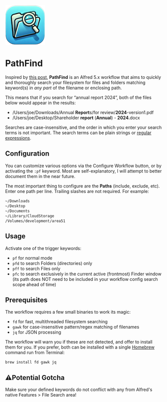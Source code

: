 ![](./icon_s.png)

# PathFind

Inspired by [this post](https://www.alfredforum.com/topic/22886-locating-a-document-by-searching-for-words-that-are-in-the-documents-filepath/), **PathFind** is an Alfred 5.x workflow that aims to quickly and thoroughly search your filesystem for files and folders matching keyword(s) in *any part* of the filename or enclosing path.

This means that if you search for “annual report 2024”, both of the files below would appear in the results:

- /Users/joe/Downloads/Annual **Report**s/for review/**2024**-version1.pdf
- /Users/joe/Desktop/Shareholder **report** (**Annual**) - **2024**.docx

Searches are case-insensitive, and the order in which you enter your search terms is not important. The search terms can be plain strings or [regular expressions](https://regex101.com/r/QmVP21/1).

## Configuration

You can customize various options via the Configure Workflow button, or by activating the `:pf` keyword. Most are self-explanatory, I will attempt to better document them in the near future.

The most important thing to configure are the **Paths** (include, exclude, etc). Enter one path per line. Trailing slashes are not required. For example:

```
~/Downloads
~/Desktop
~/Documents
~/Library/CloudStorage
/Volumes/development/area51
```

## Usage

Activate one of the trigger keywords:
- `pf` for normal mode
- `pfd` to search Folders (directories) only
- `pff` to search Files only
- `pfc` to search exclusively in the current active (frontmost) Finder window (its path does NOT need to be included in your workflow config search scope ahead of time)

## Prerequisites

The workflow requires a few small binaries to work its magic:
- `fd` for fast, multithreaded filesystem searching
- `gawk` for case-insensitive pattern/regex matching of filenames
- `jq` for JSON processing

The workflow will warn you if these are not detected, and offer to install them for you. If you prefer, both can be installed with a single [Homebrew](https://brew.sh/) command run from Terminal:

```
brew install fd gawk jq
```

## ⚠️Potential Gotcha

Make sure your defined keywords do not conflict with any from Alfred's native Features > File Search area!
